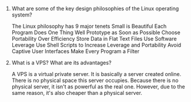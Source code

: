 1.	What are some of the key design philosophies of the Linux operating system?
	
	The Linux philosophy has 9 major tenets
		Small is Beautiful
		Each Program Does One Thing Well
		Prototype as Soon as Possible
		Choose Portability Over Efficiency
		Store Data in Flat Text Files
		Use Software Leverage
		Use Shell Scripts to Increase Leverage and Portability
		Avoid Captive User Interfaces
		Make Every Program a Filter

2.	What is a VPS? What are its advantages?

	A VPS is a virtual private server. It is basically a server created online.
	There is no physical space this server occupies. Because there is no physical
	server, it isn't as powerful as the real one. However, due to the same reason,
	it's also cheaper than a physical server.